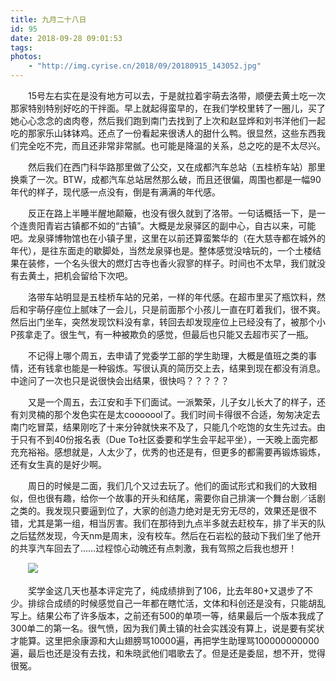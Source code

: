 ```yaml
---
title: 九月二十八日
id: 95
date: 2018-09-28 09:01:53
tags:
photos:
    - "http://img.cyrise.cn/2018/09/20180915_143052.jpg"
---
```

　　15号左右实在是没有地方可以去，于是就拉着宇萌去洛带，顺便去黄土吃一次那家特别特别好吃的干拌面。早上就起得蛮早的，在我们学校里转了一圈儿，买了她心心念念的卤肉卷，然后我们跑到南门去找到了上次和赵显烨和刘书洋他们一起吃的那家乐山钵钵鸡。还点了一份看起来很诱人的甜什么鸭。很显然，这些东西我们完全吃不完，而且还非常非常腻。也可能是降温的关系，总之吃的是不太尽兴。

　　然后我们在西门科华路那里做了公交，又在成都汽车总站（五桂桥车站）那里换乘了一次。BTW，成都汽车总站居然那么破，而且还很偏，周围也都是一幅90年代的样子，现代感一点没有，倒是有满满的年代感。

　　反正在路上半睡半醒地颠簸，也没有很久就到了洛带。一句话概括一下，是一个连贵阳青岩古镇都不如的“古镇”。大概是龙泉驿区的副中心，自古以来，可能吧。龙泉驿博物馆也在小镇子里，这里在以前还算蛮繁华的（在大慈寺都在城外的年代），是往东面走的歇脚处，当然龙泉驿也是。整体感觉没啥玩的，一个土楼结果在装修，一个名头很大的燃灯古寺也香火寂寥的样子。时间也不太早，我们就没有去黄土，把机会留给下次吧。

　　洛带车站明显是五桂桥车站的兄弟，一样的年代感。在超市里买了瓶饮料，然后和宇萌仔座位上腻味了一会儿，只是前面那个小孩儿一直在盯着我们，很不爽。然后出门坐车，突然发现饮料没有拿，转回去却发现座位上已经没有了，被那个小P孩拿走了。很生气，有一种被欺负的感觉，但最后也只能又去超市买了一瓶。

　　不记得上哪个周五，去申请了党委学工部的学生助理，大概是值班之类的事情，还有钱拿也能是一种锻炼。写很认真的简历交上去，结果到现在都没有消息。中途问了一次也只是说很快会出结果，很快吗？？？？？

　　又是一个周五，去江安和手下们面试。一派繁荣，儿子女儿长大了的样子，还有刘灵楠的那个发色实在是太cooooool了。我们时间卡得很不合适，匆匆决定去南门吃冒菜，结果刚吃了十来分钟就快来不及了，只能几个吃饱的女生先过去。由于只有不到40份报名表（Due To社区委要和学生会平起平坐），一天晚上面完都充充裕裕。感想就是，人太少了，优秀的也还是有，但更多的都需要再锻炼锻炼，还有女生真的是好少啊。

　　周日的时候是二面，我们几个又过去玩了。他们的面试形式和我们的大致相似，但也很有趣，给你一个故事的开头和结尾，需要你自己排演一个舞台剧／话剧之类的。我发现只要逼到位了，大家的创造力绝对是无穷无尽的，效果还是很不错，尤其是第一组，相当厉害。我们在那待到九点半多就去赶校车，排了半天的队之后猛然发现，今天nm是周末，没有校车。然后在石岩松的鼓动下我们坐了他开的共享汽车回去了……过程惊心动魄还有点刺激，我有驾照之后我也想开！

　　![](http://img.cyrise.cn/2018/09/20180916_224947.jpg)

　　奖学金这几天也基本评定完了，纯成绩排到了106，比去年80+又退步了不少。排综合成绩的时候感觉自己一年都在瞎忙活，文体和科创还是没有，只能胡乱写上。结果公布了许多版本，之前还有500的单项一等，结果最后一个版本我成了300单二的第一名。很气愤，因为我们黄土镇的社会实践没有算上，说是要有奖状才能算。这里把余康源和大山翅膀骂10000遍，再把学生助理骂100000000000遍，最后也还是没有去找，和朱晓武他们唱歌去了。但是还是委屈，想不开，觉得很冤。


